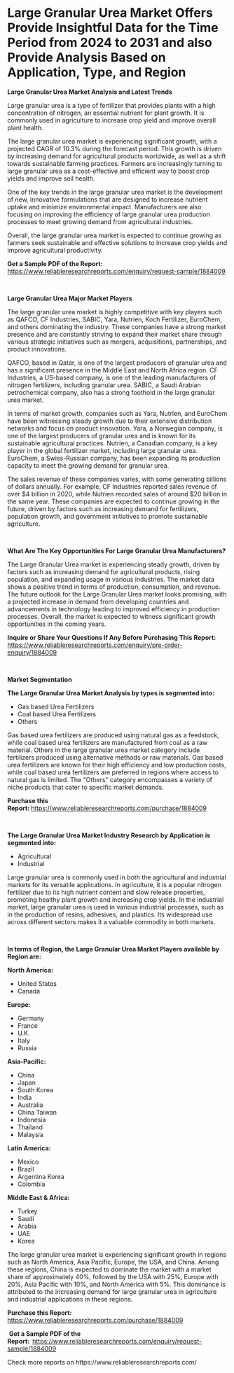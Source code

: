<p><h1>Large Granular Urea Market Offers Provide Insightful Data for the Time Period from 2024 to 2031 and also Provide Analysis Based on Application, Type, and Region</h1></p><p><strong>Large Granular Urea Market Analysis and Latest Trends</strong></p>
<p><p>Large granular urea is a type of fertilizer that provides plants with a high concentration of nitrogen, an essential nutrient for plant growth. It is commonly used in agriculture to increase crop yield and improve overall plant health.</p><p>The large granular urea market is experiencing significant growth, with a projected CAGR of 10.3% during the forecast period. This growth is driven by increasing demand for agricultural products worldwide, as well as a shift towards sustainable farming practices. Farmers are increasingly turning to large granular urea as a cost-effective and efficient way to boost crop yields and improve soil health.</p><p>One of the key trends in the large granular urea market is the development of new, innovative formulations that are designed to increase nutrient uptake and minimize environmental impact. Manufacturers are also focusing on improving the efficiency of large granular urea production processes to meet growing demand from agricultural industries.</p><p>Overall, the large granular urea market is expected to continue growing as farmers seek sustainable and effective solutions to increase crop yields and improve agricultural productivity.</p></p>
<p><strong>Get a Sample PDF of the Report:&nbsp;</strong> <a href="https://www.reliableresearchreports.com/enquiry/request-sample/1884009">https://www.reliableresearchreports.com/enquiry/request-sample/1884009</a></p>
<p>&nbsp;</p>
<p><strong>Large Granular Urea Major Market Players</strong></p>
<p><p>The large granular urea market is highly competitive with key players such as QAFCO, CF Industries, SABIC, Yara, Nutrien, Koch Fertilizer, EuroChem, and others dominating the industry. These companies have a strong market presence and are constantly striving to expand their market share through various strategic initiatives such as mergers, acquisitions, partnerships, and product innovations.</p><p>QAFCO, based in Qatar, is one of the largest producers of granular urea and has a significant presence in the Middle East and North Africa region. CF Industries, a US-based company, is one of the leading manufacturers of nitrogen fertilizers, including granular urea. SABIC, a Saudi Arabian petrochemical company, also has a strong foothold in the large granular urea market.</p><p>In terms of market growth, companies such as Yara, Nutrien, and EuroChem have been witnessing steady growth due to their extensive distribution networks and focus on product innovation. Yara, a Norwegian company, is one of the largest producers of granular urea and is known for its sustainable agricultural practices. Nutrien, a Canadian company, is a key player in the global fertilizer market, including large granular urea. EuroChem, a Swiss-Russian company, has been expanding its production capacity to meet the growing demand for granular urea.</p><p>The sales revenue of these companies varies, with some generating billions of dollars annually. For example, CF Industries reported sales revenue of over $4 billion in 2020, while Nutrien recorded sales of around $20 billion in the same year. These companies are expected to continue growing in the future, driven by factors such as increasing demand for fertilizers, population growth, and government initiatives to promote sustainable agriculture.</p></p>
<p>&nbsp;</p>
<p><strong>What Are The Key Opportunities For Large Granular Urea Manufacturers?</strong></p>
<p><p>The Large Granular Urea market is experiencing steady growth, driven by factors such as increasing demand for agricultural products, rising population, and expanding usage in various industries. The market data shows a positive trend in terms of production, consumption, and revenue. The future outlook for the Large Granular Urea market looks promising, with a projected increase in demand from developing countries and advancements in technology leading to improved efficiency in production processes. Overall, the market is expected to witness significant growth opportunities in the coming years.</p></p>
<p><strong>Inquire or Share Your Questions If Any Before Purchasing This Report:</strong> <a href="https://www.reliableresearchreports.com/enquiry/pre-order-enquiry/1884009">https://www.reliableresearchreports.com/enquiry/pre-order-enquiry/1884009</a></p>
<p>&nbsp;</p>
<p><strong>Market Segmentation</strong></p>
<p><strong>The Large Granular Urea Market Analysis by types is segmented into:</strong></p>
<p><ul><li>Gas based Urea Fertilizers</li><li>Coal based Urea Fertilizers</li><li>Others</li></ul></p>
<p><p>Gas based urea fertilizers are produced using natural gas as a feedstock, while coal based urea fertilizers are manufactured from coal as a raw material. Others in the large granular urea market category include fertilizers produced using alternative methods or raw materials. Gas based urea fertilizers are known for their high efficiency and low production costs, while coal based urea fertilizers are preferred in regions where access to natural gas is limited. The "Others" category encompasses a variety of niche products that cater to specific market demands.</p></p>
<p><strong>Purchase this Report:&nbsp;</strong><a href="https://www.reliableresearchreports.com/purchase/1884009">https://www.reliableresearchreports.com/purchase/1884009</a></p>
<p>&nbsp;</p>
<p><strong>The Large Granular Urea Market Industry Research by Application is segmented into:</strong></p>
<p><ul><li>Agricultural</li><li>Industrial</li></ul></p>
<p><p>Large granular urea is commonly used in both the agricultural and industrial markets for its versatile applications. In agriculture, it is a popular nitrogen fertilizer due to its high nutrient content and slow release properties, promoting healthy plant growth and increasing crop yields. In the industrial market, large granular urea is used in various industrial processes, such as in the production of resins, adhesives, and plastics. Its widespread use across different sectors makes it a valuable commodity in both markets.</p></p>
<p>&nbsp;</p>
<p><strong>In terms of Region, the Large Granular Urea Market Players available by Region are:</strong></p>
<p>
    <p> <strong> North America: </strong>
        <ul>
            <li>United States</li>
            <li>Canada</li>
        </ul>
        </p> 
    <p> <strong> Europe: </strong>
        <ul>
            <li>Germany</li>
            <li>France</li>
            <li>U.K.</li>
            <li>Italy</li>
            <li>Russia</li>
        </ul>
        </p> 
    <p> <strong> Asia-Pacific: </strong>
        <ul>
            <li>China</li>
            <li>Japan</li>
            <li>South Korea</li>
            <li>India</li>
            <li>Australia</li>
            <li>China Taiwan</li>
            <li>Indonesia</li>
            <li>Thailand</li>
            <li>Malaysia</li>
        </ul>
        </p> 
    <p> <strong> Latin America: </strong>
        <ul>
            <li>Mexico</li>
            <li>Brazil</li>
            <li>Argentina Korea</li>
            <li>Colombia</li>
        </ul>
        </p> 
    <p> <strong> Middle East & Africa: </strong>
        <ul>
            <li>Turkey</li>
            <li>Saudi</li>
            <li>Arabia</li>
            <li>UAE</li>
            <li>Korea</li>
        </ul>
    </p>
    </p>
<p><p>The large granular urea market is experiencing significant growth in regions such as North America, Asia Pacific, Europe, the USA, and China. Among these regions, China is expected to dominate the market with a market share of approximately 40%, followed by the USA with 25%, Europe with 20%, Asia Pacific with 10%, and North America with 5%. This dominance is attributed to the increasing demand for large granular urea in agriculture and industrial applications in these regions.</p></p>
<p><strong>Purchase this Report: </strong><a href="https://www.reliableresearchreports.com/purchase/1884009">https://www.reliableresearchreports.com/purchase/1884009</a></p>
<p>&nbsp;<strong>Get a Sample PDF of the Report:&nbsp;&nbsp;</strong><a href="https://www.reliableresearchreports.com/enquiry/request-sample/1884009">https://www.reliableresearchreports.com/enquiry/request-sample/1884009</a></p>
<p><strong></strong></p>
<p>Check more reports on https://www.reliableresearchreports.com/</p>
